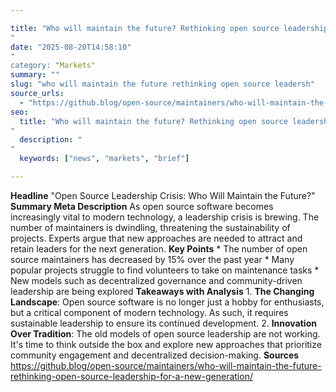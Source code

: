 ```yaml
---

title: "Who will maintain the future? Rethinking open source leadership for a new generation'"
date: "2025-08-20T14:58:10""
category: "Markets"
summary: ""
slug: "who will maintain the future rethinking open source leadersh"
source_urls:
  - "https://github.blog/open-source/maintainers/who-will-maintain-the-future-rethinking-open-source-leadership-for-a-new-generation/"
seo:
  title: "Who will maintain the future? Rethinking open source leadership for a new generation | Hash n Hedge'"
  description: ""
  keywords: ["news", "markets", "brief"]

---
```

**Headline** "Open Source Leadership Crisis: Who Will Maintain the Future?"  **Summary Meta Description** As open source software becomes increasingly vital to modern technology, a leadership crisis is brewing. The number of maintainers is dwindling, threatening the sustainability of projects. Experts argue that new approaches are needed to attract and retain leaders for the next generation.  **Key Points**  * The number of open source maintainers has decreased by 15% over the past year * Many popular projects struggle to find volunteers to take on maintenance tasks * New models such as decentralized governance and community-driven leadership are being explored  **Takeaways with Analysis**  1. **The Changing Landscape**: Open source software is no longer just a hobby for enthusiasts, but a critical component of modern technology. As such, it requires sustainable leadership to ensure its continued development. 2. **Innovation Over Tradition**: The old models of open source leadership are not working. It's time to think outside the box and explore new approaches that prioritize community engagement and decentralized decision-making.  **Sources** https://github.blog/open-source/maintainers/who-will-maintain-the-future-rethinking-open-source-leadership-for-a-new-generation/ 
